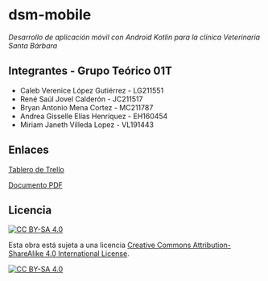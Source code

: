 # dsm-mobile
*Desarrollo de aplicación móvil con Android Kotlin para la clínica Veterinaria Santa Bárbara*

## Integrantes - Grupo Teórico 01T
- Caleb Verenice López Gutiérrez - LG211551
- René Saúl Jovel Calderón - JC211517
- Bryan Antonio Mena Cortez - MC211787
- Andrea Gisselle Elías Henríquez - EH160454
- Miriam Janeth Villeda Lopez - VL191443


## Enlaces
[Tablero de Trello](https://trello.com/b/7UF4usPN/dsm-ciclo-1-2024)

[Documento PDF](https://github.com/saulcalderon/dsm-mobile/blob/main/PROYECTOFASE1DSM.pdf)

## Licencia
[![CC BY-SA 4.0][cc-by-sa-shield]][cc-by-sa]

Esta obra está sujeta a una licencia
[Creative Commons Attribution-ShareAlike 4.0 International License][cc-by-sa].

[![CC BY-SA 4.0][cc-by-sa-image]][cc-by-sa]

[cc-by-sa]: http://creativecommons.org/licenses/by-sa/4.0/
[cc-by-sa-image]: https://licensebuttons.net/l/by-sa/4.0/88x31.png
[cc-by-sa-shield]: https://img.shields.io/badge/License-CC%20BY--SA%204.0-lightgrey.svg
